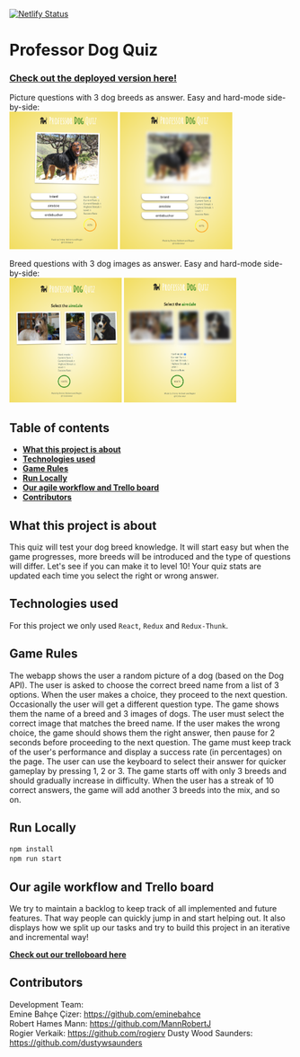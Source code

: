 [![Netlify Status](https://api.netlify.com/api/v1/badges/270f2000-c8b6-4ae5-b60d-70cc4ac4bdf5/deploy-status)](https://app.netlify.com/sites/professor-dog-quiz/deploys)

# Professor Dog Quiz
### [Check out the deployed version here!](https://professor-dog-quiz.netlify.com/)

Picture questions with 3 dog breeds as answer. Easy and hard-mode side-by-side:<br/>
<img src="./images/3.png" alt="drawing" width="193"/> <img src="./images/4.png" alt="drawing" width="200"/>
<br/>

Breed questions with 3 dog images as answer. Easy and hard-mode side-by-side:<br/>
<img src="./images/1.png" alt="drawing" width="200"/>
<img src="./images/2.png" alt="drawing" width="200"/>

## Table of contents
- **[What this project is about](#what-this-project-is-about)**
- **[Technologies used](#technologies-used)**
- **[Game Rules](#game-rules)**
- **[Run Locally](#run-locally)**
- **[Our agile workflow and Trello board](#our-agile-workflow-and-trello-board)**
- **[Contributors](#contributors)**

## What this project is about
This quiz will test your dog breed knowledge. It will start easy but when the game progresses, more breeds will be introduced and the type of questions will differ. Let's see if you can make it to level 10! Your quiz stats are updated each time you select the right or wrong answer.

## Technologies used
For this project we only used `React`, `Redux` and `Redux-Thunk`.

## Game Rules
The webapp shows the user a random picture of a dog (based on the Dog API). The user is asked to choose the correct breed name from a list of 3 options. When the user makes a choice, they proceed to the next question.
Occasionally the user will get a different question type. The game shows them the name of a breed and 3 images of dogs. The user must select the correct image that matches the breed name.
If the user makes the wrong choice, the game should shows them the right answer, then pause for 2 seconds before proceeding to the next question.
The game must keep track of the user's performance and display a success rate (in percentages) on the page.
The user can use the keyboard to select their answer for quicker gameplay by pressing 1, 2 or 3.
The game starts off with only 3 breeds and should gradually increase in difficulty. When the user has a streak of 10 correct answers, the game will add another 3 breeds into the mix, and so on.

## Run Locally
```sh
npm install
npm run start
```

## Our agile workflow and Trello board

We try to maintain a backlog to keep track of all implemented and future features. That way people can quickly jump in and start helping out. It also displays how we split up our tasks and try to build this project in an iterative and incremental way!

**[Check out our trelloboard here](https://trello.com/b/V5Ise7Ed/professor-dog-quiz)**

## Contributors

Development Team:<br />
Emine Bahçe Çizer: https://github.com/eminebahce<br />
Robert Hames Mann: https://github.com/MannRobertJ<br />
Rogier Verkaik: https://github.com/rogierv
Dusty Wood Saunders: https://github.com/dustywsaunders
